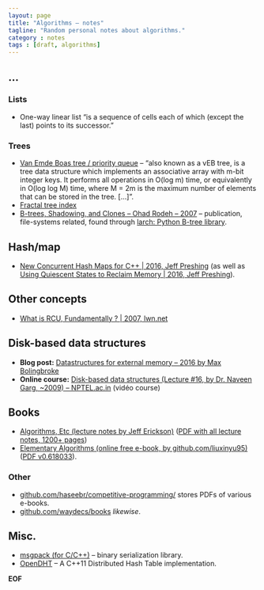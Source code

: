 ```yaml
---
layout: page
title: "Algorithms – notes"
tagline: "Random personal notes about algorithms."
category : notes
tags : [draft, algorithms]
---
```


## ...


### Lists

* One-way linear list “is a sequence of cells each of which (except the last)
  points to its successor.”

### Trees

* [Van Emde Boas tree / priority queue](https://en.wikipedia.org/wiki/Van_Emde_Boas_tree)
  – “also known as a vEB tree, is a tree data structure which implements an
  associative array with m-bit integer keys. It performs all operations in
  O(log m) time, or equivalently in O(log log M) time, where M = 2m is the
  maximum number of elements that can be stored in the tree. [...]”.
* [Fractal tree index](https://en.wikipedia.org/wiki/Fractal_tree_index)
* [B-trees, Shadowing, and Clones – Ohad Rodeh – 2007](http://liw.fi/larch/ohad-btrees-shadowing-clones.pdf)
  – publication, file-systems related, found through
  [larch: Python B-tree library](http://liw.fi/larch/).

## Hash/map

* [New Concurrent Hash Maps for C++ | 2016, Jeff Preshing](http://preshing.com/20160201/new-concurrent-hash-maps-for-cpp/)
  (as well as [Using Quiescent States to Reclaim Memory | 2016, Jeff Preshing](http://preshing.com/20160726/using-quiescent-states-to-reclaim-memory/)).

## Other concepts

* [What is RCU, Fundamentally ? | 2007, lwn.net](https://lwn.net/Articles/262464/)

## Disk-based data structures

* __Blog post:__ [Datastructures for external memory – 2016 by Max Bolingbroke](http://blog.omega-prime.co.uk/?p=197)
* __Online course:__ [Disk-based data structures (Lecture #16, by Dr. Naveen Garg, ~2009) – NPTEL.ac.in](http://nptel.ac.in/courses/106102064/16) (vidéo course)


## Books

* [Algorithms, Etc (lecture notes by Jeff Erickson)](http://jeffe.cs.illinois.edu/teaching/algorithms/)
  ([PDF with all lecture notes, 1200+ pages](http://jeffe.cs.illinois.edu/teaching/algorithms/everything.pdf))
* [Elementary Algorithms (online free e-book, by github.com/liuxinyu95)](https://github.com/liuxinyu95/AlgoXY)
  ([PDF v0.618033](https://github.com/liuxinyu95/AlgoXY/releases/download/v0.618033/elementary-algorithms.pdf)).

### Other

* [github.com/haseebr/competitive-programming/](https://github.com/haseebr/competitive-programming/tree/master/Materials)
  stores PDFs of various e-books.
* [github.com/waydecs/books](https://github.com/waydecs/books) _likewise_.

## Misc.

* [msgpack (for C/C++)](https://github.com/msgpack/msgpack-c)
  – binary serialization library.
* [OpenDHT](https://github.com/savoirfairelinux/opendht)
  – A C++11 Distributed Hash Table implementation.

__EOF__
